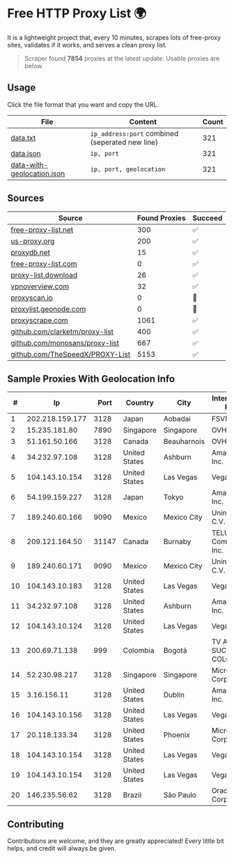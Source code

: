 
# Free HTTP Proxy List 🌍

It is a lightweight project that, every 10 minutes, scrapes lots of free-proxy sites, validates if it works, and serves a clean proxy list.


> Scraper found **7854** proxies at the latest update. Usable proxies are below.

## Usage

Click the file format that you want and copy the URL.


|File|Content|Count|
|----|-------|-----|
|[data.txt](https://raw.githubusercontent.com/themiralay/Proxy-List-World/master/data.txt)|`ip_address:port` combined (seperated new line)|321|
|[data.json](https://raw.githubusercontent.com/themiralay/Proxy-List-World/master/data.json)|`ip, port`|321|
|[data-with-geolocation.json](https://raw.githubusercontent.com/themiralay/Proxy-List-World/master/data-with-geolocation.json)|`ip, port, geolocation`|321|

## Sources

|Source|Found Proxies|Succeed|
|------|-------------|-------|
|[free-proxy-list.net](https://free-proxy-list.net)|300|✅|
|[us-proxy.org](https://www.us-proxy.org)|200|✅|
|[proxydb.net](http://proxydb.net)|15|✅|
|[free-proxy-list.com](https://free-proxy-list.com/?page=&port=&type%5B%5D=http&type%5B%5D=https&up_time=0&search=Search)|0|✅|
|[proxy-list.download](https://www.proxy-list.download/HTTP)|26|✅|
|[vpnoverview.com](https://vpnoverview.com/privacy/anonymous-browsing/free-proxy-servers)|32|✅|
|[proxyscan.io](https://www.proxyscan.io)|0|🚫|
|[proxylist.geonode.com](https://proxylist.geonode.com/api/proxy-list?limit=300&page=1&sort_by=lastChecked&sort_type=desc&protocols=http,https)|0|🚫|
|[proxyscrape.com](https://api.proxyscrape.com/v2/?request=displayproxies&protocol=http&timeout=10000&country=all&ssl=all&anonymity=all)|1061|✅|
|[github.com/clarketm/proxy-list](https://raw.githubusercontent.com/clarketm/proxy-list/master/proxy-list-raw.txt)|400|✅|
|[github.com/monosans/proxy-list](https://raw.githubusercontent.com/monosans/proxy-list/main/proxies/http.txt)|667|✅|
|[github.com/TheSpeedX/PROXY-List](https://raw.githubusercontent.com/TheSpeedX/PROXY-List/master/http.txt)|5153|✅|


## Sample Proxies With Geolocation Info

|#|Ip|Port|Country|City|Internet Service Provider|
|-|--|----|-------|----|-------------------------|
|1|202.218.159.177|3128|Japan|Aobadai|FSVNET|
|2|15.235.181.80|7890|Singapore|Singapore|OVH SAS|
|3|51.161.50.166|3128|Canada|Beauharnois|OVH Hosting|
|4|34.232.97.108|3128|United States|Ashburn|Amazon.com, Inc.|
|5|104.143.10.154|3128|United States|Las Vegas|VegasNAP, LLC|
|6|54.199.159.227|3128|Japan|Tokyo|Amazon.com, Inc.|
|7|189.240.60.166|9090|Mexico|Mexico City|Uninet S.A. de C.V.|
|8|209.121.164.50|31147|Canada|Burnaby|TELUS Communications Inc.|
|9|189.240.60.171|9090|Mexico|Mexico City|Uninet S.A. de C.V.|
|10|104.143.10.183|3128|United States|Las Vegas|VegasNAP, LLC|
|11|34.232.97.108|3128|United States|Ashburn|Amazon.com, Inc.|
|12|104.143.10.124|3128|United States|Las Vegas|VegasNAP, LLC|
|13|200.69.71.138|999|Colombia|Bogotá|TV AZTECA SUCURSAL COLOMBIA|
|14|52.230.98.217|3128|Singapore|Singapore|Microsoft Corporation|
|15|3.16.156.11|3128|United States|Dublin|Amazon.com, Inc.|
|16|104.143.10.156|3128|United States|Las Vegas|VegasNAP, LLC|
|17|20.118.133.34|3128|United States|Phoenix|Microsoft Corporation|
|18|104.143.10.154|3128|United States|Las Vegas|VegasNAP, LLC|
|19|104.143.10.154|3128|United States|Las Vegas|VegasNAP, LLC|
|20|146.235.56.62|3128|Brazil|São Paulo|Oracle Corporation|



## Contributing

Contributions are welcome, and they are greatly appreciated! Every
little bit helps, and credit will always be given.

